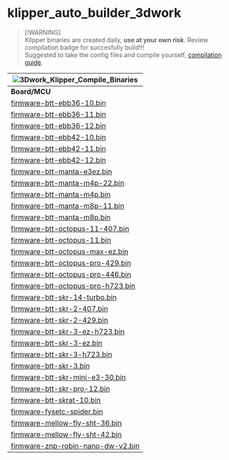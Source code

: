 # klipper_auto_builder_3dwork

> \[!WARNING\]  
> Klipper binaries are created daily, **use at your own risk**. Review compilation badge for succesfully build!!!  
> Suggested to take the config files and compile yourself, [compilation guide](https://klipper.3dwork.io/klipper/instalacion#creando-nuestro-firmware-klipper).

| ![3Dwork_Klipper_Compile_Binaries](https://github.com/3dwork-io/klipper_auto_builder_3dwork/actions/workflows/compile-binaries.yml/badge.svg)               |
| ----------------------------------------------------------------------------------------------------------------------------------------------------------- |
| **Board/MCU**                                                                                                                                               |
| [firmware-btt-ebb36-10.bin](https://github.com/3dwork-io/klipper_auto_builder_3dwork/blob/main/firmware_binaries/firmware-btt-ebb36-10.bin)                 |
| [firmware-btt-ebb36-11.bin](https://github.com/3dwork-io/klipper_auto_builder_3dwork/blob/main/firmware_binaries/firmware-btt-ebb36-11.bin)                 |
| [firmware-btt-ebb36-12.bin](https://github.com/3dwork-io/klipper_auto_builder_3dwork/blob/main/firmware_binaries/firmware-btt-ebb36-12.bin)                 |
| [firmware-btt-ebb42-10.bin](https://github.com/3dwork-io/klipper_auto_builder_3dwork/blob/main/firmware_binaries/firmware-btt-ebb42-10.bin)                 |
| [firmware-btt-ebb42-11.bin](https://github.com/3dwork-io/klipper_auto_builder_3dwork/blob/main/firmware_binaries/firmware-btt-ebb42-11.bin)                 |
| [firmware-btt-ebb42-12.bin](https://github.com/3dwork-io/klipper_auto_builder_3dwork/blob/main/firmware_binaries/firmware-btt-ebb42-12.bin)                 |
| [firmware-btt-manta-e3ez.bin](https://github.com/3dwork-io/klipper_auto_builder_3dwork/blob/main/firmware_binaries/firmware-btt-manta-e3ez.bin)             |
| [firmware-btt-manta-m4p-22.bin](https://github.com/3dwork-io/klipper_auto_builder_3dwork/blob/main/firmware_binaries/firmware-btt-manta-m4p-22.bin)         |
| [firmware-btt-manta-m4p.bin](https://github.com/3dwork-io/klipper_auto_builder_3dwork/blob/main/firmware_binaries/firmware-btt-manta-m4p.bin)               |
| [firmware-btt-manta-m8p-11.bin](https://github.com/3dwork-io/klipper_auto_builder_3dwork/blob/main/firmware_binaries/firmware-btt-manta-m8p-11.bin)         |
| [firmware-btt-manta-m8p.bin](https://github.com/3dwork-io/klipper_auto_builder_3dwork/blob/main/firmware_binaries/firmware-btt-manta-m8p.bin)               |
| [firmware-btt-octopus-11-407.bin](https://github.com/3dwork-io/klipper_auto_builder_3dwork/blob/main/firmware_binaries/firmware-btt-octopus-11-407.bin)     |
| [firmware-btt-octopus-11.bin](https://github.com/3dwork-io/klipper_auto_builder_3dwork/blob/main/firmware_binaries/firmware-btt-octopus-11.bin)             |
| [firmware-btt-octopus-max-ez.bin](https://github.com/3dwork-io/klipper_auto_builder_3dwork/blob/main/firmware_binaries/firmware-btt-octopus-max-ez.bin)     |
| [firmware-btt-octopus-pro-429.bin](https://github.com/3dwork-io/klipper_auto_builder_3dwork/blob/main/firmware_binaries/firmware-btt-octopus-pro-429.bin)   |
| [firmware-btt-octopus-pro-446.bin](https://github.com/3dwork-io/klipper_auto_builder_3dwork/blob/main/firmware_binaries/firmware-btt-octopus-pro-446.bin)   |
| [firmware-btt-octopus-pro-h723.bin](https://github.com/3dwork-io/klipper_auto_builder_3dwork/blob/main/firmware_binaries/firmware-btt-octopus-pro-h723.bin) |
| [firmware-btt-skr-14-turbo.bin](https://github.com/3dwork-io/klipper_auto_builder_3dwork/blob/main/firmware_binaries/firmware-btt-skr-14-turbo.bin)         |
| [firmware-btt-skr-2-407.bin](https://github.com/3dwork-io/klipper_auto_builder_3dwork/blob/main/firmware_binaries/firmware-btt-skr-2-407.bin)               |
| [firmware-btt-skr-2-429.bin](https://github.com/3dwork-io/klipper_auto_builder_3dwork/blob/main/firmware_binaries/firmware-btt-skr-2-429.bin)               |
| [firmware-btt-skr-3-ez-h723.bin](https://github.com/3dwork-io/klipper_auto_builder_3dwork/blob/main/firmware_binaries/firmware-btt-skr-3-ez-h723.bin)       |
| [firmware-btt-skr-3-ez.bin](https://github.com/3dwork-io/klipper_auto_builder_3dwork/blob/main/firmware_binaries/firmware-btt-skr-3-ez.bin)                 |
| [firmware-btt-skr-3-h723.bin](https://github.com/3dwork-io/klipper_auto_builder_3dwork/blob/main/firmware_binaries/firmware-btt-skr-3-h723.bin)             |
| [firmware-btt-skr-3.bin](https://github.com/3dwork-io/klipper_auto_builder_3dwork/blob/main/firmware_binaries/firmware-btt-skr-3.bin)                       |
| [firmware-btt-skr-mini-e3-30.bin](https://github.com/3dwork-io/klipper_auto_builder_3dwork/blob/main/firmware_binaries/firmware-btt-skr-mini-e3-30.bin)     |
| [firmware-btt-skr-pro-12.bin](https://github.com/3dwork-io/klipper_auto_builder_3dwork/blob/main/firmware_binaries/firmware-btt-skr-pro-12.bin)             |
| [firmware-btt-skrat-10.bin](https://github.com/3dwork-io/klipper_auto_builder_3dwork/blob/main/firmware_binaries/firmware-btt-skrat-10.bin)                 |
| [firmware-fysetc-spider.bin](https://github.com/3dwork-io/klipper_auto_builder_3dwork/blob/main/firmware_binaries/firmware-fysetc-spider.bin)               |
| [firmware-mellow-fly-sht-36.bin](https://github.com/3dwork-io/klipper_auto_builder_3dwork/blob/main/firmware_binaries/firmware-mellow-fly-sht-36.bin)       |
| [firmware-mellow-fly-sht-42.bin](https://github.com/3dwork-io/klipper_auto_builder_3dwork/blob/main/firmware_binaries/firmware-mellow-fly-sht-42.bin)       |
| [firmware-znp-robin-nano-dw-v2.bin](https://github.com/3dwork-io/klipper_auto_builder_3dwork/blob/main/firmware_binaries/firmware-znp-robin-nano-dw-v2.bin) |
